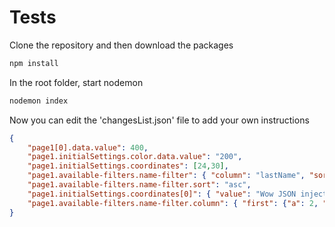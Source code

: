# Tests

Clone the repository and then download the packages
```bash
npm install
```

In the root folder, start nodemon
```bash
nodemon index
```

Now you can edit the 'changesList.json' file to add your own instructions
```json
{
    "page1[0].data.value": 400,
    "page1.initialSettings.color.data.value": "200",
    "page1.initialSettings.coordinates": [24,30],
    "page1.available-filters.name-filter": { "column": "lastName", "sort": "desc" },
    "page1.available-filters.name-filter.sort": "asc",
    "page1.initialSettings.coordinates[0]": { "value": "Wow JSON injected!!" },
    "page1.available-filters.name-filter.column": { "first": {"a": 2, "b": 3}, "second": "lastName" }
}
```

